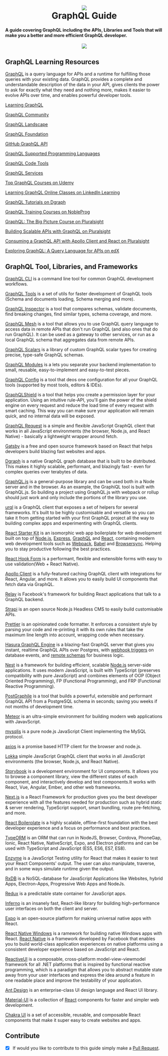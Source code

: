 <h1 align="center">
 <img src="https://user-images.githubusercontent.com/45159366/120384173-aa415700-c2da-11eb-8a5c-9cea16d08686.png">
  <br />
  GraphQL Guide
</h1>

#### A guide covering GraphQL including the APIs, Libraries and Tools that will make you a better and more efficient GraphQL developer.

<p align="center">
 <img src="https://user-images.githubusercontent.com/45159366/120384186-add4de00-c2da-11eb-9053-a1dc3614578e.png">
  <br />
</p>

## GraphQL Learning Resources

[GraphQL](https://graphql.org/) is a query language for APIs and a runtime for fulfilling those queries with your existing data. GraphQL provides a complete and understandable description of the data in your API, gives clients the power to ask for exactly what they need and nothing more, makes it easier to evolve APIs over time, and enables powerful developer tools.

[Learning GraphQL](https://graphql.org/learn/)

[GraphQL Community](https://graphql.org/community/)

[GraphQL Landscape](https://landscape.graphql.org)

[GraphQL Foundation](https://graphql.org/foundation/)

[GitHub GraphQL API ](https://docs.github.com/en/graphql)

[GraphQL Supported Programming Languages](https://graphql.org/code/#language-support)

[GraphQL Code Tools](https://graphql.org/code/#generic-tools)

[GraphQL Services](https://graphql.org/code/#services)

[Top GraphQL Courses on Udemy](https://www.udemy.com/topic/graphql/)

[Learning GraphQL Online Classes on LinkedIn Learning](https://www.linkedin.com/learning/learning-graphql)

[GraphQL Tutorials on Dgraph](https://dgraph.io/learn/)

[GraphQL Training Courses on NobleProg](https://www.nobleprog.com/graphql-training)

[GraphQL: The Big Picture Course on Pluralsight](https://www.pluralsight.com/courses/graphql-big-picture)

[Building Scalable APIs with GraphQL on Pluralsight](https://www.pluralsight.com/courses/graphql-scalable-apis)

[Consuming a GraphQL API with Apollo Client and React on Pluralsight](https://www.pluralsight.com/courses/consuming-graphql-api-with-apollo-client-react)

[Exploring GraphQL: A Query Language for APIs on edX](https://www.edx.org/course/exploring-graphql-a-query-language-for-apis)


## GraphQL Tool, Libraries, and Frameworks


[GraphQL CLI](https://github.com/Urigo/graphql-cli) is a command line tool for common GraphQL development workflows.

[GraphQL Tools](https://github.com/ardatan/graphql-tools) is a set of utils for faster development of GraphQL tools (Schema and documents loading, Schema merging and more).

[GraphQL Inspector](https://github.com/kamilkisiela/graphql-inspector) is a tool that compares schemas, validate documents, find breaking changes, find similar types, schema coverage, and more.

[GraphQL Mesh](https://github.com/Urigo/graphql-mesh) is a tool that allows you to use GraphQL query language to access data in remote APIs that don't run GraphQL (and also ones that do run GraphQL). It can be used as a gateway to other services, or run as a local GraphQL schema that aggregates data from remote APIs.

[GraphQL Scalars](https://github.com/Urigo/graphql-scalars) is a library of custom GraphQL scalar types for creating precise, type-safe GraphQL schemas.

[GraphQL Modules](https://github.com/Urigo/graphql-modules) is a lets you separate your backend implementation to small, reusable, easy-to-implement and easy-to-test pieces.

[GraphQL Config](https://github.com/kamilkisiela/graphql-config) is a tool that deos one configuration for all your GraphQL tools (supported by most tools, editors & IDEs).

[GraphQLShield](https://github.com/maticzav/graphql-shield) is a tool that helps you create a permission layer for your application. Using an intuitive rule-API, you'll gain the power of the shield engine on every request and reduce the load time of every request with smart caching. This way you can make sure your application will remain quick, and no internal data will be exposed.

[GraphQL Request](https://github.com/prisma-labs/graphql-request) is a simple and flexible JavaScript GraphQL client that works in all JavaScript environments (the browser, Node.js, and React Native) - basically a lightweight wrapper around fetch.

[Gatsby](https://www.gatsbyjs.com/) is a free and open source framework based on React that helps developers build blazing fast websites and apps.

[Dgraph](https://dgraph.io/) is a native GraphQL graph database that is built to be distributed. This makes it highly scalable, performant, and blazingly fast - even for complex queries over terabytes of data.

[GraphQL.js](https://www.npmjs.com/package/graphql) is a general-purpose library and can be used both in a Node server and in the browser. As an example, the GraphiQL tool is built with GraphQL.js. So building a project using GraphQL.js with webpack or rollup should just work and only include the portions of the library you use.

[urql](https://github.com/FormidableLabs/urql) is a GraphQL client that exposes a set of helpers for several frameworks. It's built to be highly customisable and versatile so you can take it from getting started with your first GraphQL project all the way to building complex apps and experimenting with GraphQL clients.

[React Starter Kit](https://www.reactstarterkit.com/) is an isomorphic web app boilerplate for web development built on top of [Node.js](https://nodejs.org/), [Express](http://expressjs.com/), [GraphQL](http://graphql.org/) and [React](https://facebook.github.io/react/), containing modern web development tools such as [Webpack](https://webpack.github.io/), [Babel](https://babeljs.io/) and [Browsersync](https://www.browsersync.io/). Helping you to stay productive following the best practices.

[React Hook Form](https://react-hook-form.com/) is a performant, flexible and extensible forms with easy to use validation(Web + React Native).

[Apollo Client](https://apollographql.com/client) is a fully-featured caching GraphQL client with integrations for React, Angular, and more. It allows you to easily build UI components that fetch data via GraphQL.

[Relay](https://github.com/facebook/relay) is Facebook's framework for building React applications that talk to a GraphQL backend.

[Strapi](https://github.com/strapi/strapi) is an open source Node.js Headless CMS to easily build customisable APIs.

[Prettier](https://github.com/prettier/prettier) is an opinionated code formatter. It enforces a consistent style by parsing your code and re-printing it with its own rules that take the maximum line length into account, wrapping code when necessary.

[Hasura GraphQL Engine](https://github.com/hasura/graphql-engine) is a blazing-fast GraphQL server that gives you instant, realtime GraphQL APIs over Postgres, with [webhook triggers](https://github.com/hasura/graphql-engine/blob/master/event-triggers.md) on database events, and [remote schemas](https://github.com/hasura/graphql-engine/blob/master/remote-schemas.md) for business logic.

[Nest](https://nestjs.com/) is a framework for building efficient, scalable [Node.js](http://nodejs.org/) server-side applications. It uses modern JavaScript, is built with TypeScript (preserves compatibility with pure JavaScript) and combines elements of OOP (Object Oriented Programming), FP (Functional Programming), and FRP (Functional Reactive Programming).

[PostGraphile](https://github.com/graphile/postgraphile) is a tool that builds a powerful, extensible and performant GraphQL API from a PostgreSQL schema in seconds; saving you weeks if not months of development time.

[Meteor](https://www.meteor.com/) is an ultra-simple environment for building modern web applications with JavavScript. 

[mysqljs](https://github.com/mysqljs/mysql) is a pure node.js JavaScript Client implementing the MySQL protocol. 

[axios](https://github.com/axios/axios) is a promise based HTTP client for the browser and node.js.

[Lokka](https://github.com/kadirahq/lokka) simple JavaScript GraphQL client that works in all JavaScript environments (the browser, Node.js, and React Native).

[Storybook](https://storybook.js.org/) is a development environment for UI components. It allows you to browse a component library, view the different states of each component, and interactively develop and test components.It works with React, Vue, Angular, Ember, and other web frameworks.

[Next.js](https://github.com/vercel/next.js) is a React Framework for production gives you the best developer experience with all the features needed for production such as hybrid static & server rendering, TypeScript support, smart bundling, route pre-fetching, and more.

[React Boilerplate](https://www.reactboilerplate.com/) is a highly scalable, offline-first foundation with the best developer experience and a focus on performance and best practices.

[TypeORM](https://github.com/typeorm/typeorm) is an ORM that can run in NodeJS, Browser, Cordova, PhoneGap, Ionic, React Native, NativeScript, Expo, and Electron platforms and can be used with TypeScript and JavaScript (ES5, ES6, ES7, ES8).

[Enzyme](https://github.com/enzymejs/enzyme) is a JavaScript Testing utility for React that makes it easier to test your React Components' output. The user can also manipulate, traverse, and in some ways simulate runtime given the output.

[RxDB](https://github.com/pubkey/rxdb) is a NoSQL-database for JavaScript Applications like Websites, hybrid Apps, Electron-Apps, Progressive Web Apps and NodeJs. 

[Redux](https://github.com/reduxjs/redux) is a predictable state container for JavaScript apps. 

[Inferno](https://infernojs.org/) is an insanely fast, React-like library for building high-performance user interfaces on both the client and server.

[Expo](https://github.com/expo/expo) is an open-source platform for making universal native apps with React.

[React Native Windows](https://microsoft.github.io/react-native-windows/) is a ramework for building native Windows apps with React. [React Native](https://reactnative.dev/) is a framework developed by Facebook that enables you to build world-class application experiences on native platforms using a consistent developer experience based on JavaScript and React. 

[ReactiveUI](https://reactiveui.net/) is a composable, cross-platform model-view-viewmodel framework for all .NET platforms that is inspired by functional reactive programming, which is a paradigm that allows you to abstract mutable state away from your user interfaces and express the idea around a feature in one readable place and improve the testability of your application.

[Ant Design](https://ant.design/) is an enterprise-class UI design language and React UI library.

[Material-UI](https://material-ui.com/) is a collection of [React](https://reactjs.org/) components for faster and simpler web development. 

[Chakra UI](https://chakra-ui.com/) is  a set of accessible, reusable, and composable React components that make it super easy to create websites and apps.


## Contribute

- [x] If would you like to contribute to this guide simply make a [Pull Request](https://github.com/Xcod3bughunt3r/GraphQL-Guide/pulls).


